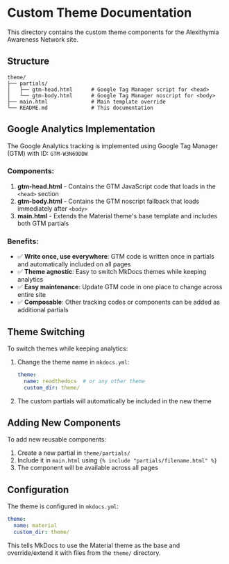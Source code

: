 # Custom Theme Documentation

This directory contains the custom theme components for the Alexithymia Awareness Network site.

## Structure

```
theme/
├── partials/
│   ├── gtm-head.html      # Google Tag Manager script for <head>
│   └── gtm-body.html      # Google Tag Manager noscript for <body>
├── main.html              # Main template override
└── README.md              # This documentation
```

## Google Analytics Implementation

The Google Analytics tracking is implemented using Google Tag Manager (GTM) with ID: `GTM-W3N69DDW`

### Components:

1. **gtm-head.html** - Contains the GTM JavaScript code that loads in the `<head>` section
2. **gtm-body.html** - Contains the GTM noscript fallback that loads immediately after `<body>`
3. **main.html** - Extends the Material theme's base template and includes both GTM partials

### Benefits:

- ✅ **Write once, use everywhere**: GTM code is written once in partials and automatically included on all pages
- ✅ **Theme agnostic**: Easy to switch MkDocs themes while keeping analytics
- ✅ **Easy maintenance**: Update GTM code in one place to change across entire site
- ✅ **Composable**: Other tracking codes or components can be added as additional partials

## Theme Switching

To switch themes while keeping analytics:

1. Change the theme name in `mkdocs.yml`:
   ```yaml
   theme:
     name: readthedocs  # or any other theme
     custom_dir: theme/
   ```

2. The custom partials will automatically be included in the new theme

## Adding New Components

To add new reusable components:

1. Create a new partial in `theme/partials/`
2. Include it in `main.html` using `{% include "partials/filename.html" %}`
3. The component will be available across all pages

## Configuration

The theme is configured in `mkdocs.yml`:

```yaml
theme:
  name: material
  custom_dir: theme/
```

This tells MkDocs to use the Material theme as the base and override/extend it with files from the `theme/` directory.
